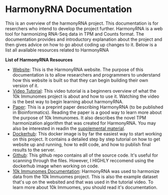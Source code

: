 # HarmonyRNA Documentation

This is an overview of the harmonyRNA project. This documentation is for reserchers who intend to develop the project further. HarmonyRNA is a web tool for harmonizing RNA-Seq data in TPM and Counts format. The documentation provides and introductory explanation about the project and then gives advice on how to go about coding up changes to it. Below is a list all available resources related to HarmonyRNA

**List of HarmonyRNA Resources**
* [Website](http://harmonyrna.ucsf.edu/): This is the HarmonyRNA website. The purpose of this documentation is to allow researchers and programmers to understand how this website is built so that they can begin building their own version of it.
* [Video Tutorial](https://youtu.be/pwBs4J4xDOw): This video tutorial is a beginners overview of what the 10k Immunomes project is about and how to use it. Watching the video is the best way to begin learning about harmonyRNA.
* [Paper](https://drive.google.com/file/d/16xouMFAHRIXzRuIgKzalHpPLNAwJRUgS/view?usp=sharing): This is a preprint paper describing HarmonyRNA (to be published in Bioinformatics). Reading the paper is a good way to learn more about the purpose of 10k Immunomes. It also describes the novel TPM harmonization algorithm that was created for HarmonyRNA. You may also be interested in readin the [supplemental material](www.google.com).
* [Dockerhub](https://hub.docker.com/r/pupster90/combat-seq): This docker image is by far the easiest way to start working on this project. It contains a detailed step by step tutorial on how to get website up and running, how to edit code, and how to publish final results to the server.
* [Github](https://github.com/pupster90/10k_Immunomes): This github repo contains all of the source code. It's useful for scanning through the files. However, I HIGHLY reccomend using the dockerhub image when working on code.
* [10k Immunomes Documentation](https://github.com/pupster90/buttelab_documentation/tree/master/10kImmunomes): HarmonyRNA was used to harmonize data from the 10k Immuomes project. This is also the example dataset that's up on the websited and that was used in the tutorial video. To learn more about 10k Immuomes, you should read it's documentation.
